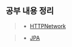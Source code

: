 ## 공부 내용 정리
> + [HTTPNetwork](https://github.com/hgs-study/HTTPNetwork/blob/main/HttpNetwork.md)

> + [JPA](https://github.com/hgs-study/DailyStudy/blob/main/JPA.md)
